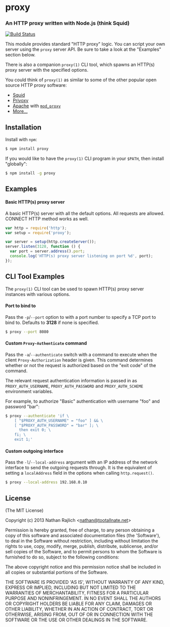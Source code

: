 proxy
=====
### An HTTP proxy written with Node.js (think Squid)
[![Build Status](https://travis-ci.org/TooTallNate/proxy.svg?branch=master)](https://travis-ci.org/TooTallNate/proxy)

This module provides standard "HTTP proxy" logic. You can script your own server
using the `proxy` server API. Be sure to take a look at the "Examples" section
below.

There is also a companion `proxy(1)` CLI tool, which spawns an HTTP(s) proxy
server with the specified options.

You could think of `proxy(1)` as similar to some of the other popular open
source HTTP proxy software:

 * [Squid][]
 * [Privoxy][]
 * [Apache][] with [`mod_proxy`][mod_proxy]
 * [More…](http://wikipedia.org/wiki/Proxy_server#Web_proxy_servers)


Installation
------------

Install with `npm`:

``` bash
$ npm install proxy
```

If you would like to have the `proxy(1)` CLI program in your `$PATH`, then
install "globally":

``` bash
$ npm install -g proxy
```


Examples
--------

#### Basic HTTP(s) proxy server

A basic HTTP(s) server with all the default options. All requests are allowed.
CONNECT HTTP method works as well.

``` js
var http = require('http');
var setup = require('proxy');

var server = setup(http.createServer());
server.listen(3128, function () {
  var port = server.address().port;
  console.log('HTTP(s) proxy server listening on port %d', port);
});
```


CLI Tool Examples
-----------------

The `proxy(1)` CLI tool can be used to spawn HTTP(s) proxy server instances with
various options.

#### Port to bind to

Pass the `-p`/`--port` option to with a port number to specify a TCP port to
bind to. Defaults to __3128__ if none is specified.

``` bash
$ proxy --port 8080
```

#### Custom `Proxy-Authenticate` command

Pass the `-a`/`--authenticate` switch with a command to execute when the client
`Proxy-Authorization` header is given. This command determines whether or not the
request is authorized based on the "exit code" of the command.

The relevant request authentication information is passed in as
`PROXY_AUTH_USERNAME`, `PROXY_AUTH_PASSWORD` and `PROXY_AUTH_SCHEME` environment
variables.

For example, to authorize "Basic" authentication with username "foo" and
password "bar":

``` bash
$ proxy --authenticate 'if \
    [ "$PROXY_AUTH_USERNAME" = "foo" ] && \
    [ "$PROXY_AUTH_PASSWORD" = "bar" ]; \
      then exit 0; \
    fi; \
    exit 1;'
```

#### Custom outgoing interface

Pass the `-l`/`--local-address` argument with an IP address of the network
interface to send the outgoing requests through. It is the equivalent of setting
a `localAddress` field in the options when calling `http.request()`.

``` bash
$ proxy --local-address 192.168.0.10
```

License
-------

(The MIT License)

Copyright (c) 2013 Nathan Rajlich &lt;nathan@tootallnate.net&gt;

Permission is hereby granted, free of charge, to any person obtaining
a copy of this software and associated documentation files (the
'Software'), to deal in the Software without restriction, including
without limitation the rights to use, copy, modify, merge, publish,
distribute, sublicense, and/or sell copies of the Software, and to
permit persons to whom the Software is furnished to do so, subject to
the following conditions:

The above copyright notice and this permission notice shall be
included in all copies or substantial portions of the Software.

THE SOFTWARE IS PROVIDED 'AS IS', WITHOUT WARRANTY OF ANY KIND,
EXPRESS OR IMPLIED, INCLUDING BUT NOT LIMITED TO THE WARRANTIES OF
MERCHANTABILITY, FITNESS FOR A PARTICULAR PURPOSE AND NONINFRINGEMENT.
IN NO EVENT SHALL THE AUTHORS OR COPYRIGHT HOLDERS BE LIABLE FOR ANY
CLAIM, DAMAGES OR OTHER LIABILITY, WHETHER IN AN ACTION OF CONTRACT,
TORT OR OTHERWISE, ARISING FROM, OUT OF OR IN CONNECTION WITH THE
SOFTWARE OR THE USE OR OTHER DEALINGS IN THE SOFTWARE.


[Squid]: http://www.squid-cache.org/
[Privoxy]: http://www.privoxy.org/
[Apache]: http://www.apache.org/
[mod_proxy]: http://httpd.apache.org/docs/current/mod/mod_proxy.html
